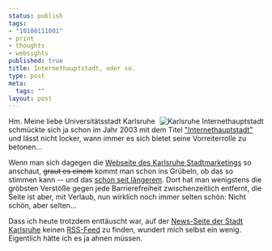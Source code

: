 ```yaml
--- 
status: publish
tags: 
- "10100111001"
- print
- thoughts
- websights
published: true
title: Internethauptstadt, oder so.
type: post
meta: 
  tags: ""
layout: post
---
```

<img src='http://fredericiana.de/uploads/2007/08/karlsruhe-internethauptstadt.gif' alt='Karlsruhe Internethauptstadt' class="alignright" align="right" />Hm. Meine liebe Universitätsstadt Karlsruhe schmückte sich ja schon im Jahr 2003 mit dem Titel <a href="http://www1.karlsruhe.de/Aktuell/News03/internet_hauptstadt.htm">"Internethauptstadt"</a> und lässt nicht locker, wann immer es sich bietet seine Vorreiterrolle zu betonen...

Wenn man sich dagegen die <a href="http://vielvorvieldahinter.de/">Webseite des Karlsruhe Stadtmarketings</a> so anschaut, <del>graut es einem</del> kommt man schon ins Grübeln, ob das so stimmen kann -- und das <a href="http://ka.stadtblog.de/article/939/internethauptstadt-karlsruhe-viel-vor-wenig-dahinter">schon seit längerem</a>. Dort hat man wenigstens die gröbsten Verstöße gegen jede Barrierefreiheit zwischenzeitlich entfernt, die Seite ist aber, mit Verlaub, nun wirklich noch immer selten schön: Nicht schön, aber selten...

Dass ich heute trotzdem enttäuscht war, auf der <a href="http://www.karlsruhe.de/stadt/aktuell/nachrichten2007.de">News-Seite der Stadt Karlsruhe</a> keinen <a href="http://de.wikipedia.org/wiki/RSS">RSS-Feed</a> zu finden, wundert mich selbst ein wenig. Eigentlich hätte ich es ja ahnen müssen.
